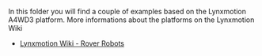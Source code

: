 In this folder you will find a couple of examples based on the Lynxmotion A4WD3 platform.
More informations about the platforms on the Lynxmotion Wiki 
- [Lynxmotion Wiki - Rover Robots](https://wiki.lynxmotion.com/info/wiki/lynxmotion/view/rover-kits/)
